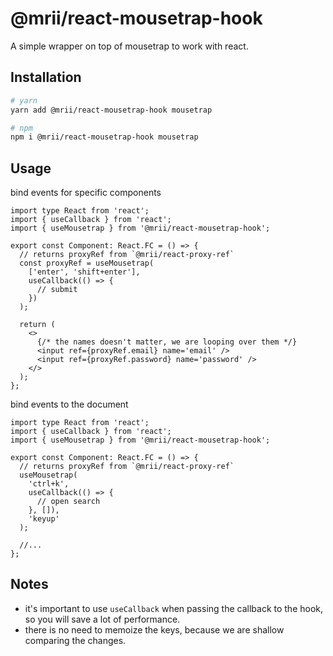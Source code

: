 # @mrii/react-mousetrap-hook

A simple wrapper on top of mousetrap to work with react.

## Installation

```bash
# yarn
yarn add @mrii/react-mousetrap-hook mousetrap

# npm
npm i @mrii/react-mousetrap-hook mousetrap
```

## Usage

bind events for specific components

```tsx
import type React from 'react';
import { useCallback } from 'react';
import { useMousetrap } from '@mrii/react-mousetrap-hook';

export const Component: React.FC = () => {
  // returns proxyRef from `@mrii/react-proxy-ref`
  const proxyRef = useMousetrap(
    ['enter', 'shift+enter'],
    useCallback(() => {
      // submit
    })
  );

  return (
    <>
      {/* the names doesn't matter, we are looping over them */}
      <input ref={proxyRef.email} name='email' />
      <input ref={proxyRef.password} name='password' />
    </>
  );
};
```

bind events to the document

```tsx
import type React from 'react';
import { useCallback } from 'react';
import { useMousetrap } from '@mrii/react-mousetrap-hook';

export const Component: React.FC = () => {
  // returns proxyRef from `@mrii/react-proxy-ref`
  useMousetrap(
    'ctrl+k',
    useCallback(() => {
      // open search
    }, []),
    'keyup'
  );

  //...
};
```

## Notes

- it's important to use `useCallback` when passing the callback to the hook, so you will save a lot of performance.
- there is no need to memoize the keys, because we are shallow comparing the changes.
